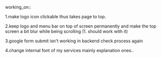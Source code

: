 working_on::



1.make logo icon clickable thus takes page to top.

2.keep logo and menu bar on top of screen permanently and make the top screen a bit blur while being scrolling (1. should work with it)


3.google form submit isn't working in backend check process again 

4.change internal font of my services mainly explanation ones..
